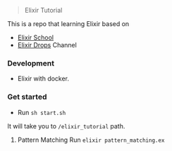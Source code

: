 > Elixir Tutorial

This is a repo that learning Elixir based on
- [Elixir School](https://elixirschool.com/)
- [Elixir Drops](https://www.youtube.com/channel/UCsTKdrEi4pxR3pVWxol36NA) Channel

### Development 
- Elixir with docker.


### Get started
- Run `sh start.sh`

It will take you to `/elixir_tutorial` path.
1. Pattern Matching
Run `elixir pattern_matching.ex`
